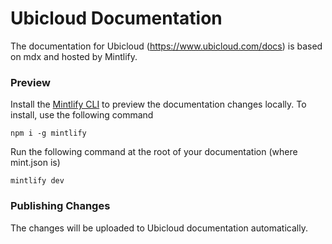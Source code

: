 # Ubicloud Documentation

The documentation for Ubicloud (https://www.ubicloud.com/docs) is based on mdx and hosted by Mintlify.

### Preview

Install the [Mintlify CLI](https://www.npmjs.com/package/mintlify) to preview the documentation changes locally. To install, use the following command

```
npm i -g mintlify
```

Run the following command at the root of your documentation (where mint.json is)

```
mintlify dev
```

### Publishing Changes

The changes will be uploaded to Ubicloud documentation automatically.
